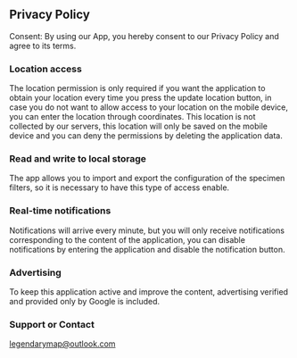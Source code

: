 ## Privacy Policy
Consent: By using our App, you hereby consent to our Privacy Policy and agree to its terms.

### Location access
The location permission is only required if you want the application to obtain your location every time you press the update location button, in case you do not want to allow access to your location on the mobile device, you can enter the location through coordinates. This location is not collected by our servers, this location will only be saved on the mobile device and you can deny the permissions by deleting the application data.

### Read and write to local storage
The app allows you to import and export the configuration of the specimen filters, so it is necessary to have this type of access enable.

### Real-time notifications
Notifications will arrive every minute, but you will only receive notifications corresponding to the content of the application, you can disable notifications by entering the application and disable the notification button.

### Advertising
To keep this application active and improve the content, advertising verified and provided only by Google is included.

### Support or Contact
legendarymap@outlook.com
